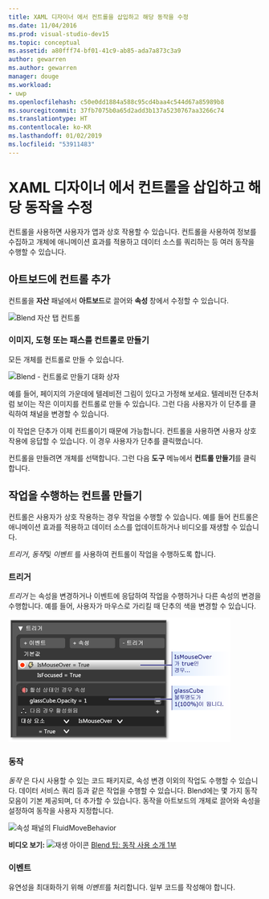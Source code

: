```yaml
---
title: XAML 디자이너 에서 컨트롤을 삽입하고 해당 동작을 수정
ms.date: 11/04/2016
ms.prod: visual-studio-dev15
ms.topic: conceptual
ms.assetid: a80fff74-bf01-41c9-ab85-ada7a873c3a9
author: gewarren
ms.author: gewarren
manager: douge
ms.workload:
- uwp
ms.openlocfilehash: c50e0dd1884a588c95cd4baa4c544d67a85989b8
ms.sourcegitcommit: 37fb7075b0a65d2add3b137a5230767aa3266c74
ms.translationtype: HT
ms.contentlocale: ko-KR
ms.lasthandoff: 01/02/2019
ms.locfileid: "53911483"
---
```

# <a name="insert-controls-and-modify-their-behavior-in-xaml-designer"></a>XAML 디자이너 에서 컨트롤을 삽입하고 해당 동작을 수정

컨트롤을 사용하면 사용자가 앱과 상호 작용할 수 있습니다. 컨트롤을 사용하여 정보를 수집하고 개체에 애니메이션 효과를 적용하고 데이터 소스를 쿼리하는 등 여러 동작을 수행할 수 있습니다.

## <a name="add-controls-to-the-artboard"></a>아트보드에 컨트롤 추가

컨트롤을 **자산** 패널에서 **아트보드**로 끌어와 **속성** 창에서 수정할 수 있습니다.

![Blend 자산 탭 컨트롤](../designers/media/blend_assetsflipview_xaml.png)

### <a name="make-a-control-out-of-an-image-shape-or-path"></a>이미지, 도형 또는 패스를 컨트롤로 만들기

모든 개체를 컨트롤로 만들 수 있습니다.

![Blend - 컨트롤로 만들기 대화 상자](../designers/media/blend_makeintocontrol_xaml.png)

예를 들어, 페이지의 가운데에 텔레비전 그림이 있다고 가정해 보세요. 텔레비전 단추처럼 보이는 작은 이미지를 컨트롤로 만들 수 있습니다. 그런 다음 사용자가 이 단추를 클릭하여 채널을 변경할 수 있습니다.

이 작업은 단추가 이제 컨트롤이기 때문에 가능합니다. 컨트롤을 사용하면 사용자 상호 작용에 응답할 수 있습니다. 이 경우 사용자가 단추를 클릭했습니다.

컨트롤을 만들려면 개체를 선택합니다. 그런 다음 **도구** 메뉴에서 **컨트롤 만들기**를 클릭합니다.

## <a name="make-controls-do-things"></a>작업을 수행하는 컨트롤 만들기

컨트롤은 사용자가 상호 작용하는 경우 작업을 수행할 수 있습니다. 예를 들어 컨트롤은 애니메이션 효과를 적용하고 데이터 소스를 업데이트하거나 비디오를 재생할 수 있습니다.

*트리거*, *동작*및 *이벤트* 를 사용하여 컨트롤이 작업을 수행하도록 합니다.

### <a name="triggers"></a>트리거

*트리거* 는 속성을 변경하거나 이벤트에 응답하여 작업을 수행하거나 다른 속성의 변경을 수행합니다. 예를 들어, 사용자가 마우스로 가리킬 때 단추의 색을 변경할 수 있습니다.

![트리거 패널](../designers/media/custom_button_blend_propertytriggerinfo.png)

### <a name="behaviors"></a>동작

*동작* 은 다시 사용할 수 있는 코드 패키지로, 속성 변경 이외의 작업도 수행할 수 있습니다. 데이터 서비스 쿼리 등과 같은 작업을 수행할 수 있습니다. Blend에는 몇 가지 동작 모음이 기본 제공되며, 더 추가할 수 있습니다. 동작을 아트보드의 개체로 끌어와 속성을 설정하여 동작을 사용자 지정합니다.

![속성 패널의 FluidMoveBehavior](../designers/media/b4_fluidmovebehaviorproperties_sample.png)

**비디오 보기:** ![재생 아이콘](../designers/media/bldadminconsoleinitialconfigicon.PNG) [Blend 팁: 동작 사용 소개 1부](http://www.bing.com/videos/search?q=Expression%20blend%20behaviors&qs=n&form=QBVR&pq=expression%20blend%20behavior&sc=4-25&sp=-1&sk=#view=detail&mid=CF0DD797ED84DE740904CF0DD797ED84DE740904)

### <a name="events"></a>이벤트

유연성을 최대화하기 위해 *이벤트*를 처리합니다. 일부 코드를 작성해야 합니다.